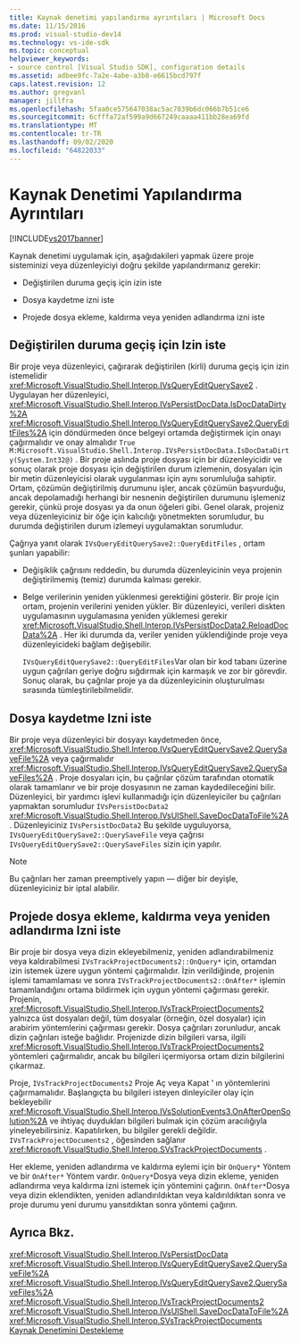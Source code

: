 ```yaml
---
title: Kaynak denetimi yapılandırma ayrıntıları | Microsoft Docs
ms.date: 11/15/2016
ms.prod: visual-studio-dev14
ms.technology: vs-ide-sdk
ms.topic: conceptual
helpviewer_keywords:
- source control [Visual Studio SDK], configuration details
ms.assetid: adbee9fc-7a2e-4abe-a3b8-e6615bcd797f
caps.latest.revision: 12
ms.author: gregvanl
manager: jillfra
ms.openlocfilehash: 5faa0ce575647038ac5ac7839b6dc066b7b51ce6
ms.sourcegitcommit: 6cfffa72af599a9d667249caaaa411bb28ea69fd
ms.translationtype: MT
ms.contentlocale: tr-TR
ms.lasthandoff: 09/02/2020
ms.locfileid: "64822033"
---
```

# <a name="source-control-configuration-details"></a>Kaynak Denetimi Yapılandırma Ayrıntıları
[!INCLUDE[vs2017banner](../../includes/vs2017banner.md)]

Kaynak denetimi uygulamak için, aşağıdakileri yapmak üzere proje sisteminizi veya düzenleyiciyi doğru şekilde yapılandırmanız gerekir:  
  
- Değiştirilen duruma geçiş için izin iste  
  
- Dosya kaydetme izni iste  
  
- Projede dosya ekleme, kaldırma veya yeniden adlandırma izni iste  
  
## <a name="request-permission-to-transition-to-changed-state"></a>Değiştirilen duruma geçiş için Izin iste  
 Bir proje veya düzenleyici, çağırarak değiştirilen (kirli) duruma geçiş için izin istemelidir <xref:Microsoft.VisualStudio.Shell.Interop.IVsQueryEditQuerySave2> . Uygulayan her düzenleyici, <xref:Microsoft.VisualStudio.Shell.Interop.IVsPersistDocData.IsDocDataDirty%2A> <xref:Microsoft.VisualStudio.Shell.Interop.IVsQueryEditQuerySave2.QueryEditFiles%2A> için döndürmeden önce belgeyi ortamda değiştirmek için onayı çağırmalıdır ve onay almalıdır `True` `M:Microsoft.VisualStudio.Shell.Interop.IVsPersistDocData.IsDocDataDirty(System.Int32@)` . Bir proje aslında proje dosyası için bir düzenleyicidir ve sonuç olarak proje dosyası için değiştirilen durum izlemenin, dosyaları için bir metin düzenleyicisi olarak uygulanması için aynı sorumluluğa sahiptir. Ortam, çözümün değiştirilmiş durumunu işler, ancak çözümün başvurduğu, ancak depolamadığı herhangi bir nesnenin değiştirilen durumunu işlemeniz gerekir, çünkü proje dosyası ya da onun öğeleri gibi. Genel olarak, projeniz veya düzenleyiciniz bir öğe için kalıcılığı yönetmekten sorumludur, bu durumda değiştirilen durum izlemeyi uygulamaktan sorumludur.  
  
 Çağrıya yanıt olarak `IVsQueryEditQuerySave2::QueryEditFiles` , ortam şunları yapabilir:  
  
- Değişiklik çağrısını reddedin, bu durumda düzenleyicinin veya projenin değiştirilmemiş (temiz) durumda kalması gerekir.  
  
- Belge verilerinin yeniden yüklenmesi gerektiğini gösterir. Bir proje için ortam, projenin verilerini yeniden yükler. Bir düzenleyici, verileri diskten uygulamasının uygulamasına yeniden yüklemesi gerekir <xref:Microsoft.VisualStudio.Shell.Interop.IVsPersistDocData2.ReloadDocData%2A> . Her iki durumda da, veriler yeniden yüklendiğinde proje veya düzenleyicideki bağlam değişebilir.  
  
  `IVsQueryEditQuerySave2::QueryEditFiles`Var olan bir kod tabanı üzerine uygun çağrıları geriye doğru sığdırmak için karmaşık ve zor bir görevdir. Sonuç olarak, bu çağrılar proje ya da düzenleyicinin oluşturulması sırasında tümleştirilebilmelidir.  
  
## <a name="request-permission-to-save-a-file"></a>Dosya kaydetme Izni iste  
 Bir proje veya düzenleyici bir dosyayı kaydetmeden önce, <xref:Microsoft.VisualStudio.Shell.Interop.IVsQueryEditQuerySave2.QuerySaveFile%2A> veya çağırmalıdır <xref:Microsoft.VisualStudio.Shell.Interop.IVsQueryEditQuerySave2.QuerySaveFiles%2A> . Proje dosyaları için, bu çağrılar çözüm tarafından otomatik olarak tamamlanır ve bir proje dosyasının ne zaman kaydedileceğini bilir. Düzenleyici, bir yardımcı işlevi kullanmadığı için düzenleyiciler bu çağrıları yapmaktan sorumludur `IVsPersistDocData2` <xref:Microsoft.VisualStudio.Shell.Interop.IVsUIShell.SaveDocDataToFile%2A> . Düzenleyiciniz `IVsPersistDocData2` Bu şekilde uyguluyorsa, `IVsQueryEditQuerySave2::QuerySaveFile` veya çağrısı `IVsQueryEditQuerySave2::QuerySaveFiles` sizin için yapılır.  
  
> [!NOTE]
> Bu çağrıları her zaman preemptively yapın — diğer bir deyişle, düzenleyiciniz bir iptal alabilir.  
  
## <a name="request-permission-to-add-remove-or-rename-files-in-the-project"></a>Projede dosya ekleme, kaldırma veya yeniden adlandırma Izni iste  
 Bir proje bir dosya veya dizin ekleyebilmeniz, yeniden adlandırabilmeniz veya kaldırabilmesi `IVsTrackProjectDocuments2::OnQuery*` için, ortamdan izin istemek üzere uygun yöntemi çağırmalıdır. İzin verildiğinde, projenin işlemi tamamlaması ve sonra `IVsTrackProjectDocuments2::OnAfter*` işlemin tamamlandığını ortama bildirmek için uygun yöntemi çağırması gerekir. Projenin, <xref:Microsoft.VisualStudio.Shell.Interop.IVsTrackProjectDocuments2> yalnızca üst dosyaları değil, tüm dosyalar (örneğin, özel dosyalar) için arabirim yöntemlerini çağırması gerekir. Dosya çağrıları zorunludur, ancak dizin çağrıları isteğe bağlıdır. Projenizde dizin bilgileri varsa, ilgili <xref:Microsoft.VisualStudio.Shell.Interop.IVsTrackProjectDocuments2> yöntemleri çağırmalıdır, ancak bu bilgileri içermiyorsa ortam dizin bilgilerini çıkarmaz.  
  
 Proje, `IVsTrackProjectDocuments2` Proje Aç veya Kapat ' ın yöntemlerini çağırmamalıdır. Başlangıçta bu bilgileri isteyen dinleyiciler olay için bekleyebilir <xref:Microsoft.VisualStudio.Shell.Interop.IVsSolutionEvents3.OnAfterOpenSolution%2A> ve ihtiyaç duydukları bilgileri bulmak için çözüm aracılığıyla yineleyebilirsiniz. Kapatılırken, bu bilgiler gerekli değildir. `IVsTrackProjectDocuments2` , öğesinden sağlanır <xref:Microsoft.VisualStudio.Shell.Interop.SVsTrackProjectDocuments> .  
  
 Her ekleme, yeniden adlandırma ve kaldırma eylemi için bir `OnQuery*` Yöntem ve bir `OnAfter*` Yöntem vardır. `OnQuery*`Dosya veya dizin ekleme, yeniden adlandırma veya kaldırma izni istemek için yöntemini çağırın. `OnAfter*`Dosya veya dizin eklendikten, yeniden adlandırıldıktan veya kaldırıldıktan sonra ve proje durumu yeni durumu yansıtdıktan sonra yöntemi çağırın.  
  
## <a name="see-also"></a>Ayrıca Bkz.  
 <xref:Microsoft.VisualStudio.Shell.Interop.IVsPersistDocData>   
 <xref:Microsoft.VisualStudio.Shell.Interop.IVsQueryEditQuerySave2.QuerySaveFile%2A>   
 <xref:Microsoft.VisualStudio.Shell.Interop.IVsQueryEditQuerySave2.QuerySaveFiles%2A>   
 <xref:Microsoft.VisualStudio.Shell.Interop.IVsTrackProjectDocuments2>   
 <xref:Microsoft.VisualStudio.Shell.Interop.IVsUIShell.SaveDocDataToFile%2A>   
 <xref:Microsoft.VisualStudio.Shell.Interop.SVsTrackProjectDocuments>   
 [Kaynak Denetimini Destekleme](../../extensibility/internals/supporting-source-control.md)
